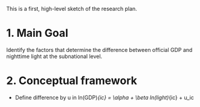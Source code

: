 This is a first, high-level sketch of the research plan.

# 1. Main Goal

Identify the factors that determine the difference between official GDP and nighttime light at the subnational level.

# 2. Conceptual framework

- Define difference by u in ln(GDP)_{ic} = \alpha + \beta ln(light)_{ic} + u_ic
